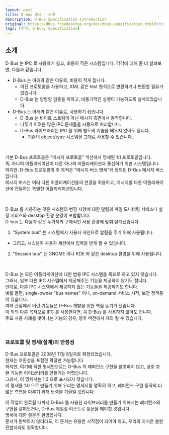 ```yaml
---
layout: post
title: D-bus 명세 - 소개
description: D-Bus Specification Introduction 
original: https://dbus.freedesktop.org/doc/dbus-specification.html#introduction 
tags: [번역, D-bus, Specification]
---
```


## 소개
D-Bus 는 IPC 로 사용하기 쉽고, 비용이 적은 시스템입니다. 각각에 대해 좀 더 살펴보면, 다음과 같습니다.  

* D-Bus 는 아래와 같은 이유로, 비용이 적게 듭니다.  
  * 이진 프로토콜을 사용하고, XML 같은 text 형식으로 변환하거나 변환할 필요가 없습니다.  
  * D-Bus 는 양방향 검증을 피하고, 비동기적인 실행이 가능하도록 설계되었습니다.  
* D-Bus 는 아래와 같은 이유로, 사용하기 쉽습니다.  
  * D-Bus 는 바이트 스트림이 아닌 메시지 측면에서 동작합니다.  
  * 다루기 어려운 많은 IPC 문제들을 자동으로 처리합니다.  
  * D-Bus 라이브러리는 IPC 를 위해 별도의 기술을 배우지 않아도 됩니다.  
    * 기존의 object/type 시스템을 그대로 사용할 수 있습니다.  

<br/>

기본 D-Bus 프로토콜은 "메시지 프로토콜" 섹션에서 명세된 1:1 프로토콜입니다.  
즉, 하나의 어플리케이션이 다른 하나의 어플리케이션과 통신하기 위한 시스템입니다.  
하지만, D-Bus 프로토콜의 주 목적은 "메시지 버스 명세"에 정의된 D-Bus 메시지 버스입니다.  
메시지 버스는 여러 다른 어플리케이션들의 연결을 허용하고, 메시지를 다른 어플리케이션에 전달하는 특별한 어플리케이션입니다.  

<br/>

D-Bus 를 사용하는 것은 시스템의 변경 사항에 대한 알림과 파일 모니터링 서비스나 설정 서비스와 desktop 환경 운영이 포함합니다.  
D-bus 는 다음과 같은 두가지의 구체적인 사용 환경에 맞춰 설계됐습니다.  
1. "System bus" 는 시스템에서 사용자 세션으로 알림을 주기 위해 사용됩니다.
  * 그리고, 시스템이 사용자 세션에서 입력을 받게 할 수 있습니다.  
2. "Session bus" 는 GNOME 이나 KDE 와 같은 desktop 환경을 위해 사용됩니다.  

<br/>

D-Bus 는 모든 어플리케이션에 대한 범용 IPC 시스템을 목표로 하고 있지 않습니다.  
그래서, 일부 다른 IPC 시스템에서 제공해주는 기능을 제공하지 않기도 합니다.  
반대로, 다른 IPC 시스템에서 제공하지 않는 기능들을 제공하기도 합니다.  
예를 들면, single-owner "bus names" 이나, on-demand 서비스 시작, 보안 정책등이 있습니다.  
여러 관점에서 이런 기능들은 D-Bus 개발을 위한 핵심 동기가 됐습니다.  
이 외의 다른 목적으로 IPC 를 사용한다면, 꼭 D-Bus 를 사용하지 않아도 됩니다.  
주요 사용 사례를 벗어나는 기능의 경우, 향후 버전에서 제외 될 수 있습니다.  

<br/>

### 프로토콜 및 명세(설계)의 안정성
D-Bus 프로토콜은 2006년 11월 8일자로 확정되었습니다.  
현재는 호환성을 포함한 확장만 가능합니다.  
하지만, 여기에 적힌 명세만으로는 D-Bus 의 레퍼런스 구현을 참조하지 않고, 상호 호환 가능한 라이브러리를 만들기는 어렵습니다.  
그래서, 이 명세서는 1.0 으로 표시되지 않습니다.  
이 명세를 1.0 으로 만들기 위해 우리는 명세서를 명확히 하고, 레퍼런스 구현 동작의 더 많은 측면을 다루기 위해  노력을 기울일 것입니다.  

이 작업이 완료될 때까지 D-Bus 를 사용한 라이브러리를 만들기 위해서는 레퍼런스의 구현을 살펴보거나, D-Bus 메일링 리스트로 질문을 해야할 것입니다.  
명세에 대한 질문은 환영입니다.  
문서가 완벽하지 않더라도, 이 문서는 유용한 시작점이 되어야 하고, 우리의 지식은 불완전할지라도 정확합니다.  
